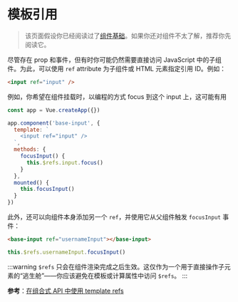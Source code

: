 # 模板引用

> 该页面假设你已经阅读过了[组件基础](component-basics.md)。如果你还对组件不太了解，推荐你先阅读它。

尽管存在 prop 和事件，但有时你可能仍然需要直接访问 JavaScript 中的子组件。为此，可以使用 `ref` attribute 为子组件或 HTML 元素指定引用 ID。例如：

```html
<input ref="input" />
```

例如，你希望在组件挂载时，以编程的方式 focus 到这个 input 上，这可能有用

```js
const app = Vue.createApp({})

app.component('base-input', {
  template: `
    <input ref="input" />
  `,
  methods: {
    focusInput() {
      this.$refs.input.focus()
    }
  },
  mounted() {
    this.focusInput()
  }
})
```

此外，还可以向组件本身添加另一个 `ref`，并使用它从父组件触发 `focusInput` 事件：

```html
<base-input ref="usernameInput"></base-input>
```

```js
this.$refs.usernameInput.focusInput()
```

:::warning
`$refs` 只会在组件渲染完成之后生效。这仅作为一个用于直接操作子元素的“逃生舱”——你应该避免在模板或计算属性中访问 `$refs`。
:::

**参考**：[在组合式 API 中使用 template refs](/guide/composition-api-template-refs.html#模板引用)

